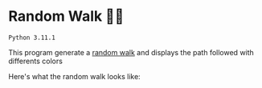 # Random Walk 🚶‍♂️

`Python 3.11.1`

This program generate a [random walk](https://en.wikipedia.org/wiki/Random_walk) and displays the path followed with differents colors

Here's what the random walk looks like:

